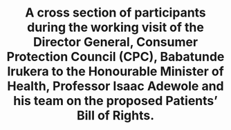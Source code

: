 ---
title: "A cross section of participants during the working visit of the Director General, Consumer Protection Council (CPC), Babatunde Irukera to the Honourable Minister of Health, Professor Isaac Adewole and his team on the proposed Patients’ Bill of Rights."
image: /uploads/bill-03.jpg
dimensions: 2793x824
---